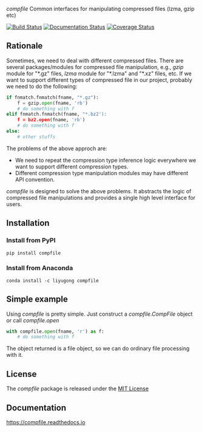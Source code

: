 *compfile* Common interfaces for manipulating compressed files (lzma, gzip etc)

[![Build Status](https://travis-ci.com/gongliyu/compfile.svg?branch=master)](https://travis-ci.com/gongliyu/compfile)
[![Documentation Status](https://readthedocs.org/projects/compfile/badge/?version=latest)](https://compfile.readthedocs.io/en/latest/?badge=latest)
[![Coverage Status](https://coveralls.io/repos/github/gongliyu/compfile/badge.svg?branch=master)](https://coveralls.io/github/gongliyu/compfile?branch=master)

## Rationale
Sometimes, we need to deal with different compressed files. There are
several packages/modules for compressed file manipulation, e.g.,
*gzip* module for "\*.gz" files, *lzma* module for "\*.lzma" and
"\*.xz" files, etc. If we want to support different types of
compressed file in our project, probably we need to do the following:

``` python
if fnmatch.fnmatch(fname, "*.gz"):
    f = gzip.open(fname, 'rb')
    # do something with f
elif fnmatch.fnmatch(fname, "*.bz2'):
    f = bz2.open(fname, 'rb')
    # do something with f
else:
    # other stuffs
```

The problems of the above approch are:
* We need to repeat the compression type inference logic everywhere we
  want to support different compression types.
* Different compression type manipulation modules may have different
  API convention.
  
*compfile* is designed to solve the above problems. It abstracts the logic of compressed file manipulations and provides a single high level interface for users.

## Installation

### Install from PyPI

``` shell
pip install compfile
```

### Install from Anaconda

``` shell
conda install -c liyugong compfile
```

## Simple example

Using *compfile* is pretty simple. Just construct a
*compfile.CompFile* object or call *compfile.open*

``` python
with compfile.open(fname, 'r') as f:
    # do something with f
```

The object returned is a file object, so we can do ordinary file
processing with it.

## License

The *compfile* package is released under the [MIT License](LICENSE)

## Documentation

https://compfile.readthedocs.io

